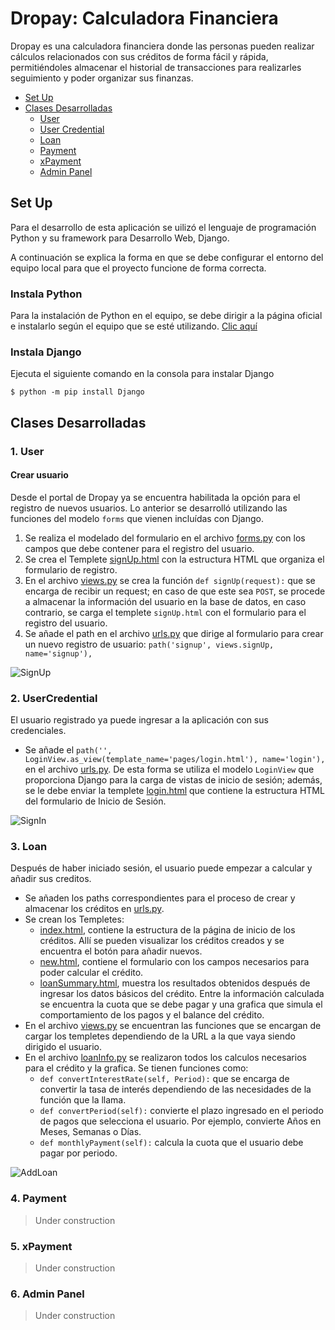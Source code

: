 # Dropay: Calculadora Financiera
Dropay es una calculadora financiera donde las personas pueden realizar cálculos relacionados con sus créditos de forma fácil y rápida, permitiéndoles almacenar el historial de transacciones para realizarles seguimiento y poder organizar sus finanzas.

- [Set Up](https://github.com/franco-arroyave/Dropay/tree/RestructureProyect#set-up)
- [Clases Desarrolladas](https://github.com/franco-arroyave/Dropay/tree/RestructureProyect#clases-desarrolladas)
  - [User](https://github.com/franco-arroyave/Dropay/tree/RestructureProyect#1-user)
  - [User Credential](https://github.com/franco-arroyave/Dropay/tree/RestructureProyect#2-usercredential)
  - [Loan](https://github.com/franco-arroyave/Dropay/tree/RestructureProyect#3-loan)
  - [Payment](https://github.com/franco-arroyave/Dropay/tree/RestructureProyect#4-payment)
  - [xPayment](https://github.com/franco-arroyave/Dropay/tree/RestructureProyect#5-xpayment)
  - [Admin Panel](https://github.com/franco-arroyave/Dropay/tree/RestructureProyect#6-admin-panel)

## Set Up
Para el desarrollo de esta aplicación se uilizó el lenguaje de programación Python y su framework para Desarrollo Web, Django.

A continuación se explica la forma en que se debe configurar el entorno del equipo local para que el proyecto funcione de forma correcta.

### Instala Python
Para la instalación de Python en el equipo, se debe dirigir a la página oficial e instalarlo según el equipo que se esté utilizando. [Clic aquí](https://www.python.org/downloads/)

### Instala Django
Ejecuta el siguiente comando en la consola para instalar Django

`$ python -m pip install Django`

## Clases Desarrolladas
### 1. User
#### Crear usuario
Desde el portal de Dropay ya se encuentra habilitada la opción para el registro de nuevos usuarios. Lo anterior se desarrolló utilizando las funciones del modelo `forms` que vienen incluídas con Django.

1. Se realiza el modelado del formulario en el archivo [forms.py](https://github.com/franco-arroyave/Dropay/blob/RestructureProyect/User/forms.py) con los campos que debe contener para el registro del usuario.
2. Se crea el Templete [signUp.html](https://github.com/franco-arroyave/Dropay/blob/RestructureProyect/User/templates/pages/signUp.html) con la estructura HTML que organiza el formulario de registro.
3. En el archivo [views.py](https://github.com/franco-arroyave/Dropay/blob/RestructureProyect/User/views.py) se crea la función `def signUp(request):` que se encarga de recibir un request; en caso de que este sea `POST`, se procede a almacenar la información del usuario en la base de datos, en caso contrario, se carga el templete `signUp.html` con el formulario para el registro del usuario.
5. Se añade el path en el archivo [urls.py](https://github.com/franco-arroyave/Dropay/blob/RestructureProyect/User/urls.py) que dirige al formulario para crear un nuevo registro de usuario: `path('signup', views.signUp, name='signup'),`

![SignUp](https://user-images.githubusercontent.com/78455296/169847885-b727f7e0-63fc-44d4-bbdb-d5651ecd6259.gif)

### 2. UserCredential
El usuario registrado ya puede ingresar a la aplicación con sus credenciales.

- Se añade el `path('', LoginView.as_view(template_name='pages/login.html'), name='login'),` en el archivo [urls.py](https://github.com/franco-arroyave/Dropay/blob/RestructureProyect/User/urls.py). De esta forma se utiliza el modelo `LoginView` que proporciona Django para la carga de vistas de inicio de sesión; además, se le debe enviar la templete [login.html](https://github.com/franco-arroyave/Dropay/blob/RestructureProyect/User/templates/pages/login.html) que contiene la estructura HTML del formulario de Inicio de Sesión.

![SignIn](https://user-images.githubusercontent.com/78455296/169861722-569c5e7f-4390-4fc8-a822-57895f8d96e5.gif)

### 3. Loan
Después de haber iniciado sesión, el usuario puede empezar a calcular y añadir sus creditos.

- Se añaden los paths correspondientes para el proceso de crear y almacenar los créditos en [urls.py](https://github.com/franco-arroyave/Dropay/blob/RestructureProyect/Credit/urls.py).
- Se crean los Templetes:
  - [index.html](https://github.com/franco-arroyave/Dropay/blob/RestructureProyect/Credit/templates/pages/index.html), contiene la estructura de la página de inicio de los créditos. Allí se pueden visualizar los créditos creados y se encuentra el botón para añadir nuevos.
  - [new.html](https://github.com/franco-arroyave/Dropay/blob/RestructureProyect/Credit/templates/pages/new.html), contiene el formulario con los campos necesarios para poder calcular el crédito.
  - [loanSummary.html](https://github.com/franco-arroyave/Dropay/blob/RestructureProyect/Credit/templates/pages/loanSummary.html), muestra los resultados obtenidos después de ingresar los datos básicos del crédito. Entre la información calculada se encuentra la cuota que se debe pagar y una grafica que simula el comportamiento de los pagos y el balance del crédito.
- En el archivo [views.py](https://github.com/franco-arroyave/Dropay/blob/RestructureProyect/Credit/views.py) se encuentran las funciones que se encargan de cargar los templetes dependiendo de la URL a la que vaya siendo dirigido el usuario.
- En el archivo [loanInfo.py](https://github.com/franco-arroyave/Dropay/blob/RestructureProyect/Credit/loanInfo.py) se realizaron todos los calculos necesarios para el crédito y la grafica. Se tienen funciones como:
  - `def convertInterestRate(self, Period):` que se encarga de convertir la tasa de interés dependiendo de las necesidades de la función que la llama.
  - `def convertPeriod(self):` convierte el plazo ingresado en el periodo de pagos que selecciona el usuario. Por ejemplo, convierte Años en Meses, Semanas o Días.
  - `def monthlyPayment(self):` calcula la cuota que el usuario debe pagar por periodo.

![AddLoan](https://user-images.githubusercontent.com/78455296/169861773-85e15a9d-4e61-4793-979b-4bd472a9807c.gif)

### 4. Payment
> Under construction
### 5. xPayment
> Under construction
### 6. Admin Panel
> Under construction
